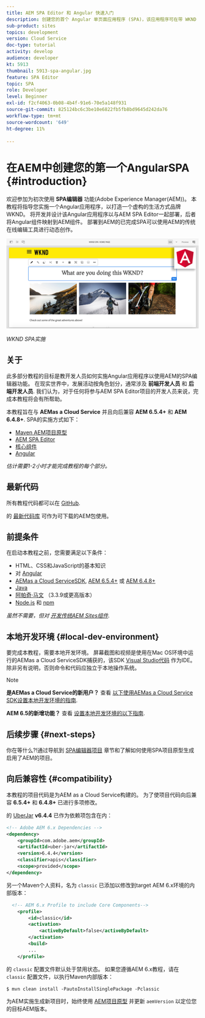 ```yaml
---
title: AEM SPA Editor 和 Angular 快速入门
description: 创建您的首个 Angular 单页面应用程序 (SPA)，该应用程序可在带 WKND SPA 的 Adobe Experience Manager (AEM) 中编辑。
sub-product: sites
topics: development
version: Cloud Service
doc-type: tutorial
activity: develop
audience: developer
kt: 5913
thumbnail: 5913-spa-angular.jpg
feature: SPA Editor
topic: SPA
role: Developer
level: Beginner
exl-id: f2cf4063-0b08-4b4f-91e6-70e5a148f931
source-git-commit: 825124bc6c3be10e6822fb5fb8bd9645d242da76
workflow-type: tm+mt
source-wordcount: '649'
ht-degree: 11%

---
```


# 在AEM中创建您的第一个AngularSPA {#introduction}

欢迎参加为初次使用 **SPA编辑器** 功能(Adobe Experience Manager(AEM))。 本教程将指导您实施一个Angular应用程序，以打造一个虚构的生活方式品牌WKND。 将开发并设计该Angular应用程序以与AEM SPA Editor一起部署，后者将Angular组件映射到AEM组件。 部署到AEM的已完成SPA可以使用AEM的传统在线编辑工具进行动态创作。

![已实施最终SPA](assets/wknd-spa-implementation.png)

*WKND SPA实施*

## 关于

此多部分教程的目标是教开发人员如何实施Angular应用程序以使用AEM的SPA编辑器功能。 在现实世界中，发展活动按角色划分，通常涉及 **前端开发人员** 和 **后端开发人员**. 我们认为，对于任何将参与AEM SPA Editor项目的开发人员来说，完成本教程将会有所帮助。

本教程旨在与 **AEMas a Cloud Service** 并且向后兼容 **AEM 6.5.4+** 和 **AEM 6.4.8+**. SPA的实施方式如下：

* [Maven AEM项目原型](https://experienceleague.adobe.com/docs/experience-manager-core-components/using/developing/archetype/overview.html)
* [AEM SPA Editor](https://experienceleague.adobe.com/docs/experience-manager-65/developing/headless/spas/spa-walkthrough.html#content-editing-experience-with-spa)
* [核心组件](https://experienceleague.adobe.com/docs/experience-manager-core-components/using/introduction.html?lang=zh-Hans)
* [Angular](https://angular.io/)

*估计需要1-2小时才能完成教程的每个部分。*

## 最新代码

所有教程代码都可以在 [GitHub](https://github.com/adobe/aem-guides-wknd-spa).

的 [最新代码库](https://github.com/adobe/aem-guides-wknd-spa/releases) 可作为可下载的AEM包使用。

## 前提条件

在启动本教程之前，您需要满足以下条件：

* HTML、CSS和JavaScript的基本知识
* 对 [Angular](https://angular.io/)
* [AEMas a Cloud ServiceSDK](https://experienceleague.adobe.com/docs/experience-manager-learn/cloud-service/local-development-environment-set-up/aem-runtime.html#download-the-aem-as-a-cloud-service-sdk), [AEM 6.5.4+](https://helpx.adobe.com/experience-manager/aem-releases-updates.html#65) 或 [AEM 6.4.8+](https://helpx.adobe.com/experience-manager/aem-releases-updates.html#64)
* [Java](https://downloads.experiencecloud.adobe.com/content/software-distribution/en/general.html)
* [阿帕奇·马文](https://maven.apache.org/) （3.3.9或更高版本）
* [Node.js](https://nodejs.org/en/) 和 [npm](https://www.npmjs.com/)

*虽然不需要，但对 [开发传统AEM Sites组件](https://experienceleague.adobe.com/docs/experience-manager-learn/getting-started-wknd-tutorial-develop/overview.html?lang=zh-Hans).*

## 本地开发环境 {#local-dev-environment}

要完成本教程，需要本地开发环境。 屏幕截图和视频是使用在Mac OS环境中运行的AEMas a Cloud ServiceSDK捕获的，该SDK [Visual Studio代码](https://code.visualstudio.com/) 作为IDE。 除非另有说明，否则命令和代码应独立于本地操作系统。

>[!NOTE]
>
> **是AEMas a Cloud Service的新用户？** 查看 [以下使用AEMas a Cloud Service SDK设置本地开发环境的指南](https://experienceleague.adobe.com/docs/experience-manager-learn/cloud-service/local-development-environment-set-up/overview.html).
>
> **AEM 6.5的新增功能？** 查看 [设置本地开发环境的以下指南](https://experienceleague.adobe.com/docs/experience-manager-learn/foundation/development/set-up-a-local-aem-development-environment.html).

## 后续步骤 {#next-steps}

你在等什么?!通过导航到 [SPA编辑器项目](create-project.md) 章节和了解如何使用SPA项目原型生成启用了AEM的项目。

## 向后兼容性 {#compatibility}

本教程的项目代码是为AEM as a Cloud Service构建的。 为了使项目代码向后兼容 **6.5.4+** 和 **6.4.8+** 已进行多项修改。

的 [UberJar](https://experienceleague.adobe.com/docs/experience-manager-65/developing/devtools/ht-projects-maven.html#what-is-the-uberjar) **v6.4.4** 已作为依赖项包含在内：

```xml
<!-- Adobe AEM 6.x Dependencies -->
<dependency>
    <groupId>com.adobe.aem</groupId>
    <artifactId>uber-jar</artifactId>
    <version>6.4.4</version>
    <classifier>apis</classifier>
    <scope>provided</scope>
</dependency>
```

另一个Maven个人资料，名为 `classic` 已添加以修改到target AEM 6.x环境的内部版本：

```xml
  <!-- AEM 6.x Profile to include Core Components-->
    <profile>
        <id>classic</id>
        <activation>
            <activeByDefault>false</activeByDefault>
        </activation>
        <build>
        ...
    </profile>
```

的 `classic` 配置文件默认处于禁用状态。 如果您遵循AEM 6.x教程，请在 `classic` 配置文件，以执行Maven内部版本：

```shell
$ mvn clean install -PautoInstallSinglePackage -Pclassic
```

为AEM实施生成新项目时，始终使用 [AEM项目原型](https://github.com/adobe/aem-project-archetype) 并更新 `aemVersion` 以定位您的目标AEM版本。
